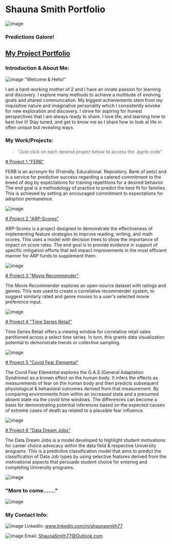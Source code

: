 # Shauna Smith Portfolio
![image](https://github.com/shauna2021/ShaunaSmith_Portfolio.Github.io/assets/89786577/697aaa40-3c46-4456-8fa7-c083ea6a2e84)  
### Predictions Galore!



## <u>My Project Portfolio</u>

### Introduction & About Me:

![image](https://github.com/shauna2021/ShaunaSmith_Portfolio.Github.io/assets/89786577/60d69b72-572f-42a0-8f04-57181261dcee) "Welcome & Hello!"



I am a hard-working mother of 2 and I have an innate passion for learning and discovery. I explore many methods to achieve a multitude of evolving goals and shared communication. My biggest achievements stem from my inquisitive nature and imaginative personality which I consistently envoke for new exploration and discovery. I strive for aspiring for honest perspectives that I am always ready to share. I love life, and learning how to best live it! Stay tuned, and get to know me as I share how to look at life in often unique but revealing ways.

### My Work/Projects:

>"Just click on each desired project below to access the .ipynb code"

[# Project 1 "FERB"](https://github.com/shauna2021/ShaunaSmith_Portfolio.Github.io/blob/main/Assignment4.1_P1_M3_SmithShauna.ipynb)

FERB is an acronym for (Friendly. Educational. Repository. Bank of pets) and is a service for predictive success regarding a catered commitment to the breed of dog by expectations for training repetitions for a desired behavior. The end goal is a methodology of practice to predict the best fit for families. This is achieved by setting an encouraged commitment to expectations for adoption permanence.

![image](https://github.com/shauna2021/ShaunaSmith_Portfolio.Github.io/assets/89786577/e452c148-87f2-40f5-968b-854fb810f3b6)



[# Project 2 "ARP-Scores"](https://github.com/shauna2021/ShaunaSmith_Portfolio.Github.io/blob/main/SmithS_DSC630_Milestone4.ipynb)

ARP-Scores is a project designed to demonstrate the effectiveness of implementing feature strategies to improve reading, writing, and math scores. This uses a model with decision trees to show the importance of impact on score rates. The end goal is to provide evidence in support of specific mitigation efforts that will impact improvements in the most efficient manner for ARP funds to supplement them. 

![image](https://github.com/shauna2021/ShaunaSmith_Portfolio.Github.io/assets/89786577/1c46f55e-e6d7-4980-919e-b73ed584f3ea)



[# Project 3 "Movie Recommender"](https://github.com/shauna2021/ShaunaSmith_Portfolio.Github.io/blob/main/SmithSDSC630Week10%20(1).ipynb)

The Movie Recommender explores an open-source dataset with ratings and genres. This was used to create a correlative recommender system, to suggest similarly rated and genre movies to a user's selected movie preference input. 

![image](https://github.com/shauna2021/ShaunaSmith_Portfolio.Github.io/assets/89786577/14acd827-aa40-49ef-b7d8-fdd847a5c330)



[# Project 4 "Time Series Retail"](https://github.com/shauna2021/ShaunaSmith_Portfolio.Github.io/blob/main/SmithSDSC630Week8.ipynb)

Time Series Retail offers a viewing window for correlative retail sales partitioned across a select time series. In turn, this grants data visualization potential to demonstrate trends or collective sampling. 

![image](https://github.com/shauna2021/ShaunaSmith_Portfolio.Github.io/assets/89786577/0576d806-2e87-467c-867e-84162ad4fd58)



[# Project 5 "Covid Fear Elemental"](https://github.com/shauna2021/ShaunaSmith_Portfolio.Github.io/blob/main/SmithDSC530Project%20(1).ipynb)

The Covid Fear Elemental explores the G.A.S.(General Adaptation Syndrome) as a known effect on the human body. It infers the effects as measurements of fear on the human body and then predicts subsequent physiological & behavioral outcomes derived from that measurement. By comparing environments from within an increased state and a presumed absent state via the covid time windows. The differences can become a basis for demonstrating potential inferences based on the expected causes of extreme cases of death as related to a plausible fear influence.

![image](https://github.com/shauna2021/ShaunaSmith_Portfolio.Github.io/assets/89786577/d0076c54-9c40-40c5-82d6-7c90c5e0b403)



[# Project 6 "Data Dream Jobs"](https://github.com/shauna2021/ShaunaSmith_Portfolio.Github.io/blob/main/Discovery_Assignments5.1_7.1_P2_SmithShauna.ipynb)

The Data Dream Jobs is a model developed to highlight student motivations for career choice advocacy within the data field & respective University programs. This is a predictive classification model that aims to predict the classification of Data Job types by using selective features derived from the motivational aspects that persuade student choice for entering and completing University programs. 

![image](https://github.com/shauna2021/ShaunaSmith_Portfolio.Github.io/assets/89786577/293b7dbf-47d5-403d-acbe-257dfc026208)



### "More to come......." 
![image](https://github.com/shauna2021/ShaunaSmith_Portfolio.Github.io/assets/89786577/b4b1ffb5-bd25-40af-8748-648f2a93ed05)




### My Contact Info:
![image](https://github.com/shauna2021/ShaunaSmith_Portfolio.Github.io/assets/89786577/6002daf2-a88d-4854-9faf-6d3e35769410) LinkedIn: www.linkedin.com/in/shaunasmith77

![image](https://github.com/shauna2021/ShaunaSmith_Portfolio.Github.io/assets/89786577/061fdbea-4344-4f64-b990-dc05b75e4825) Email: ShaunaSmith77@Outlook.com


